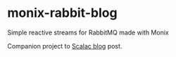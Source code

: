 # monix-rabbit-blog
Simple reactive streams for RabbitMQ made with Monix

Companion project to [Scalac blog](https://blog.scalac.io) post.
